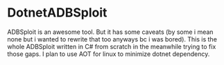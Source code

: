 # DotnetADBSploit
ADBSploit is an awesome tool. But it has some caveats (by some i mean none but i wanted to rewrite that too anyways bc i was bored). This is the whole ADBSploit written in C# from scratch in the meanwhile trying to fix those gaps. I plan to use AOT for linux to minimize dotnet dependency.
